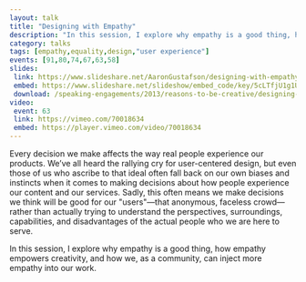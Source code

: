 ```yaml
---
layout: talk
title: "Designing with Empathy"
description: "In this session, I explore why empathy is a good thing, how empathy empowers creativity, and how we, as a community, can inject more empathy into our work."
category: talks
tags: [empathy,equality,design,"user experience"]
events: [91,80,74,67,63,58]
slides:
 link: https://www.slideshare.net/AaronGustafson/designing-with-empathy-reasons-to-be-creative-2013
 embed: https://www.slideshare.net/slideshow/embed_code/key/5cLTfjU1g1Ux44
 download: /speaking-engagements/2013/reasons-to-be-creative/designing-with-empathy.pdf
video:
 event: 63
 link: https://vimeo.com/70018634
 embed: https://player.vimeo.com/video/70018634
---
```


Every decision we make affects the way real people experience our products. We’ve all heard the rallying cry for user-centered design, but even those of us who ascribe to that ideal often fall back on our own biases and instincts when it comes to making decisions about how people experience our content and our services. Sadly, this often means we make decisions we think will be good for our "users"—that anonymous, faceless crowd—rather than actually trying to understand the perspectives, surroundings, capabilities, and disadvantages of the actual people who we are here to serve.

In this session, I explore why empathy is a good thing, how empathy empowers creativity, and how we, as a community, can inject more empathy into our work.